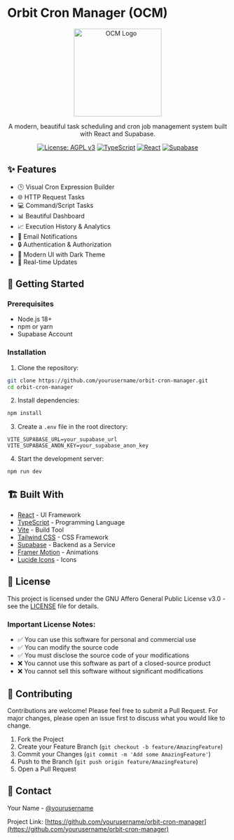 # Orbit Cron Manager (OCM)

<div align="center">
  <img src="https://raw.githubusercontent.com/yourusername/orbit-cron-manager/main/public/logo.png" alt="OCM Logo" width="200"/>
  
  <p>A modern, beautiful task scheduling and cron job management system built with React and Supabase.</p>

  [![License: AGPL v3](https://img.shields.io/badge/License-AGPL%20v3-blue.svg)](https://www.gnu.org/licenses/agpl-3.0)
  [![TypeScript](https://img.shields.io/badge/TypeScript-007ACC?logo=typescript&logoColor=white)](https://www.typescriptlang.org/)
  [![React](https://img.shields.io/badge/React-20232A?logo=react&logoColor=61DAFB)](https://reactjs.org/)
  [![Supabase](https://img.shields.io/badge/Supabase-3ECF8E?logo=supabase&logoColor=white)](https://supabase.io/)
</div>

## ✨ Features

- 🕒 Visual Cron Expression Builder
- 🌐 HTTP Request Tasks
- 💻 Command/Script Tasks
- 📊 Beautiful Dashboard
- 📈 Execution History & Analytics
- 📧 Email Notifications
- 🔒 Authentication & Authorization
- 🎨 Modern UI with Dark Theme
- 🚀 Real-time Updates

## 🚀 Getting Started

### Prerequisites

- Node.js 18+
- npm or yarn
- Supabase Account

### Installation

1. Clone the repository:
```bash
git clone https://github.com/yourusername/orbit-cron-manager.git
cd orbit-cron-manager
```

2. Install dependencies:
```bash
npm install
```

3. Create a `.env` file in the root directory:
```env
VITE_SUPABASE_URL=your_supabase_url
VITE_SUPABASE_ANON_KEY=your_supabase_anon_key
```

4. Start the development server:
```bash
npm run dev
```

## 🏗️ Built With

- [React](https://reactjs.org/) - UI Framework
- [TypeScript](https://www.typescriptlang.org/) - Programming Language
- [Vite](https://vitejs.dev/) - Build Tool
- [Tailwind CSS](https://tailwindcss.com/) - CSS Framework
- [Supabase](https://supabase.io/) - Backend as a Service
- [Framer Motion](https://www.framer.com/motion/) - Animations
- [Lucide Icons](https://lucide.dev/) - Icons

## 📝 License

This project is licensed under the GNU Affero General Public License v3.0 - see the [LICENSE](LICENSE) file for details.

### Important License Notes:

- ✅ You can use this software for personal and commercial use
- ✅ You can modify the source code
- ✅ You must disclose the source code of your modifications
- ❌ You cannot use this software as part of a closed-source product
- ❌ You cannot sell this software without significant modifications

## 🤝 Contributing

Contributions are welcome! Please feel free to submit a Pull Request. For major changes, please open an issue first to discuss what you would like to change.

1. Fork the Project
2. Create your Feature Branch (`git checkout -b feature/AmazingFeature`)
3. Commit your Changes (`git commit -m 'Add some AmazingFeature'`)
4. Push to the Branch (`git push origin feature/AmazingFeature`)
5. Open a Pull Request

## 📧 Contact

Your Name - [@yourusername](https://twitter.com/yourusername)

Project Link: [https://github.com/yourusername/orbit-cron-manager](https://github.com/yourusername/orbit-cron-manager)